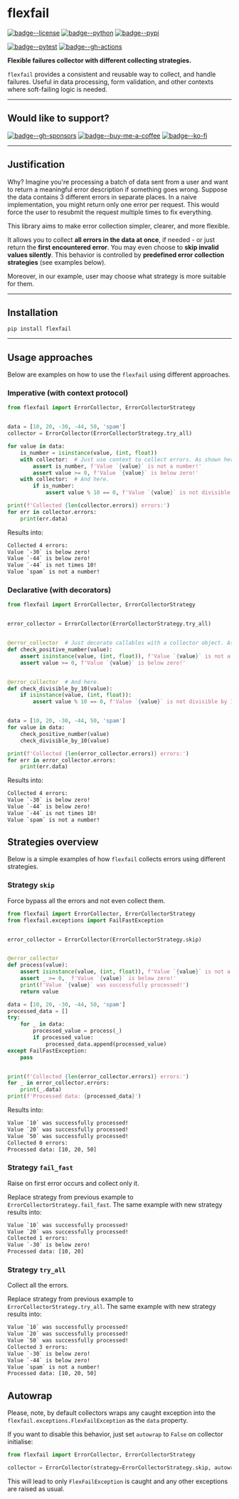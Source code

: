 [badge--license]: https://img.shields.io/badge/©MIT-d19a04.svg?style=for-the-badge
[href--license]: https://github.com/endusol/flexfail?tab=MIT-1-ov-file

[badge--python]: https://img.shields.io/badge/Python%203.9%2B-3060bb?logo=python&style=for-the-badge&logoColor=white
[href--python]: https://www.python.org/

[badge--pypi]: https://img.shields.io/badge/FLEXFAIL-352239.svg?logo=pypi&style=for-the-badge&logoColor=white
[href--pypi]: https://pypi.org/project/flexfail/

[badge--pyest]: https://img.shields.io/badge/TESTS-PASSING-507323?style=for-the-badge&logo=pytest&logoColor=white
[badge--pytest]: https://img.shields.io/badge/dynamic/json?&style=for-the-badge&logo=pytest&logoColor=white&label=Tests&color=131313&url=https%3A%2F%2Fapi.github.com%2Frepos%2Fendusol%2Fflexfail%2Factions%2Fruns&query=%24.workflow_runs%5B0%5D.conclusion
[href--pytest]: https://github.com/endusol/flexfail/actions/workflows/publish-pypi.yaml

[badge--gh-actions]: https://img.shields.io/badge/dynamic/json?&style=for-the-badge&logo=githubactions&logoColor=white&label=Publish%20to%20PyPi&color=131313&url=https%3A%2F%2Fapi.github.com%2Frepos%2Fendusol%2Fflexfail%2Factions%2Fruns&query=%24.workflow_runs%5B0%5D.conclusion
[href--gh-actions]: https://github.com/endusol/flexfail/actions/workflows/publish-pypi.yaml

[badge--gh-sponsors]:https://img.shields.io/badge/sponsor-30363D?style=for-the-badge&logo=GitHub-Sponsors&logoColor=#ea4aaa
[href--gh-sponsors]: https://github.com/endusol/flexfail/

[badge--buy-me-a-coffee]: https://img.shields.io/badge/Buy%20Me%20a%20Coffee-ffdd00?style=for-the-badge&logo=buy-me-a-coffee&logoColor=black
[href--buy-me-a-coffee]: https://github.com/endusol/flexfail/

[badge--ko-fi]: https://img.shields.io/badge/Ko--fi-F16061?style=for-the-badge&logo=ko-fi&logoColor=white
[href--ko-fi]: https://github.com/endusol/flexfail/

# flexfail

[![badge--license]][href--license]
[![badge--python]][href--python]
[![badge--pypi]][href--pypi]

[![badge--pytest]][href--pytest]
[![badge--gh-actions]][href--gh-actions]

**Flexible failures collector with different collecting strategies.**

`flexfail` provides a consistent and reusable way to collect, and handle failures.
Useful in data processing, form validation, and other contexts where soft-failing logic is needed.

---

## Would like to support?

[![badge--gh-sponsors]][href--gh-sponsors]
[![badge--buy-me-a-coffee]][href--buy-me-a-coffee]
[![badge--ko-fi]][href--ko-fi]

---

## Justification

Why? Imagine you're processing a batch of data sent from a user and want to return a meaningful error description
if something goes wrong. Suppose the data contains 3 different errors in separate places. In a naive implementation,
you might return only one error per request. This would force the user to resubmit the request multiple times
to fix everything.

This library aims to make error collection simpler, clearer, and more flexible.

It allows you to collect **all errors in the data at once**, if needed - or just return the **first encountered error**.
You may even choose to **skip invalid values silently**. This behavior is controlled by **predefined error collection
strategies** (see examples below).

Moreover, in our example, user may choose what strategy is more suitable for them.

---

## Installation

```shell
pip install flexfail
```

---

## Usage approaches

Below are examples on how to use the `flexfail` using different approaches.

### Imperative (with context protocol)

```python
from flexfail import ErrorCollector, ErrorCollectorStrategy


data = [10, 20, -30, -44, 50, 'spam']
collector = ErrorCollector(ErrorCollectorStrategy.try_all)

for value in data:
    is_number = isinstance(value, (int, float))
    with collector:  # Just use context to collect errors. As shown here.
        assert is_number, f'Value `{value}` is not a number!'
        assert value >= 0, f'Value `{value}` is below zero!'
    with collector:  # And here.
        if is_number:
            assert value % 10 == 0, f'Value `{value}` is not divisible by 10!'

print(f'Collected {len(collector.errors)} errors:')
for err in collector.errors:
    print(err.data)
```

Results into:

```txt
Collected 4 errors:
Value `-30` is below zero!
Value `-44` is below zero!
Value `-44` is not times 10!
Value `spam` is not a number!
```

### Declarative (with decorators)

```python
from flexfail import ErrorCollector, ErrorCollectorStrategy


error_collector = ErrorCollector(ErrorCollectorStrategy.try_all)


@error_collector  # Just decorate callables with a collector object. As shown here.
def check_positive_number(value):
    assert isinstance(value, (int, float)), f'Value `{value}` is not a number!'
    assert value >= 0, f'Value `{value}` is below zero!'


@error_collector  # And here.
def check_divisible_by_10(value):
    if isinstance(value, (int, float)):
        assert value % 10 == 0, f'Value `{value}` is not divisible by 10!'


data = [10, 20, -30, -44, 50, 'spam']
for value in data:
    check_positive_number(value)
    check_divisible_by_10(value)

print(f'Collected {len(error_collector.errors)} errors:')
for err in error_collector.errors:
    print(err.data)
```

Results into:

```txt
Collected 4 errors:
Value `-30` is below zero!
Value `-44` is below zero!
Value `-44` is not times 10!
Value `spam` is not a number!
```

## Strategies overview

Below is a simple examples of how `flexfail` collects errors using different strategies.

### Strategy `skip`

Force bypass all the errors and not even collect them.

```python
from flexfail import ErrorCollector, ErrorCollectorStrategy
from flexfail.exceptions import FailFastException


error_collector = ErrorCollector(ErrorCollectorStrategy.skip)


@error_collector
def process(value):
    assert isinstance(value, (int, float)), f'Value `{value}` is not a number!'
    assert _ >= 0,  f'Value `{value}` is below zero!'
    print(f'Value `{value}` was successfully processed!')
    return value

data = [10, 20, -30, -44, 50, 'spam']
processed_data = []
try:
    for _ in data:
        processed_value = process(_)
        if processed_value:
            processed_data.append(processed_value)
except FailFastException:
    pass


print(f'Collected {len(error_collector.errors)} errors:')
for _ in error_collector.errors:
    print(_.data)
print(f'Processed data: {processed_data}')
```

Results into:

```txt
Value `10` was successfully processed!
Value `20` was successfully processed!
Value `50` was successfully processed!
Collected 0 errors:
Processed data: [10, 20, 50]
```

### Strategy `fail_fast`

Raise on first error occurs and collect only it.

Replace strategy from previous example to `ErrorCollectorStrategy.fail_fast`.
The same example with new strategy results into:

```txt
Value `10` was successfully processed!
Value `20` was successfully processed!
Collected 1 errors:
Value `-30` is below zero!
Processed data: [10, 20]
```

### Strategy `try_all`

Collect all the errors.

Replace strategy from previous example to `ErrorCollectorStrategy.try_all`.
The same example with new strategy results into:

```txt
Value `10` was successfully processed!
Value `20` was successfully processed!
Value `50` was successfully processed!
Collected 3 errors:
Value `-30` is below zero!
Value `-44` is below zero!
Value `spam` is not a number!
Processed data: [10, 20, 50]
```

## Autowrap

Please, note, by default collectors wraps any caught exception into the
`flexfail.exceptions.FlexFailException` as the `data` property.

If you want to disable this behavior, just set `autowrap` to `False` on collector initialise:

```python
from flexfail import ErrorCollector, ErrorCollectorStrategy

collector = ErrorCollector(strategy=ErrorCollectorStrategy.skip, autowrap=False)
```

This will lead to only `FlexFailException` is caught and any other exceptions are raised as usual.
